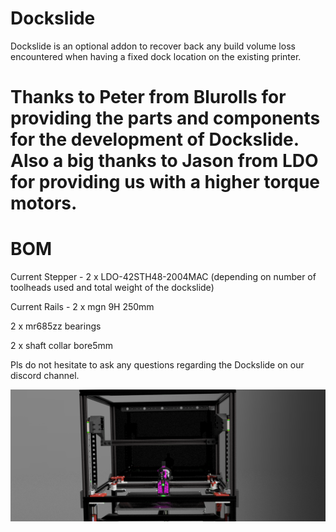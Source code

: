 # Dockslide
Dockslide is an optional addon to recover back any build volume loss encountered when having a fixed dock location on the existing printer.

# Thanks to Peter from Blurolls for providing the parts and components for the development of Dockslide. Also a big thanks to Jason from LDO for providing us with a higher torque motors.

# BOM
Current Stepper - 2 x LDO-42STH48-2004MAC (depending on number of toolheads used and total weight of the dockslide)

Current Rails - 2 x mgn 9H 250mm

2 x mr685zz bearings

2 x shaft collar bore5mm


Pls do not hesitate to ask any questions regarding the Dockslide on our discord channel.


![](https://github.com/Bikin-Creative/Lineux-Toolchanger/blob/main/Images/DockSlide.png)
